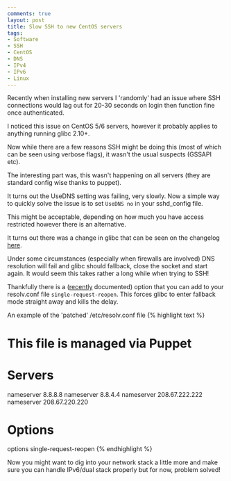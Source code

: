 ```yaml
---
comments: true
layout: post
title: Slow SSH to new CentOS servers
tags:
- Software
- SSH
- CentOS
- DNS
- IPv4
- IPv6
- Linux
---
```


Recently when installing new servers I 'randomly' had an issue where SSH connections would lag
out for 20-30 seconds on login then function fine once authenticated.

I noticed this issue on CentOS 5/6 servers, however it probably applies to
anything running glibc 2.10+.

Now while there are a few reasons SSH might be doing this (most of which can be
seen using verbose flags), it wasn't the usual suspects (GSSAPI etc).

The interesting part was, this wasn't happening on all servers (they are
standard config wise thanks to puppet).

It turns out the UseDNS setting was failing, very slowly. Now a simple way to
quickly solve the issue is to set `UseDNS no` in your sshd_config file.

This might be acceptable, depending on how much you have access restricted
however there is an alternative.

It turns out there was a change in glibc that can be seen on the
changelog [here](http://sourceware.org/ml/libc-alpha/2009-10/msg00063.html).

Under some circumstances (especially when firewalls are involved) DNS resolution
will fail and glibc should fallback, close the socket and start again. It would
seem this takes rather a long while when trying to SSH!

Thankfully there is a ([recently](https://bugzilla.kernel.org/show_bug.cgi?id=38542)
documented) option that you can add to your
resolv.conf file `single-request-reopen`. This forces glibc to enter
fallback mode straight away and kills the delay.

An example of the 'patched' /etc/resolv.conf file
{% highlight text %}
# This file is managed via Puppet

# Servers
nameserver 8.8.8.8
nameserver 8.8.4.4
nameserver 208.67.222.222
nameserver 208.67.220.220

# Options
options single-request-reopen
{% endhighlight %}

Now you might want to dig into your network stack a little more and make sure
you can handle IPv6/dual stack properly but for now, problem solved!
